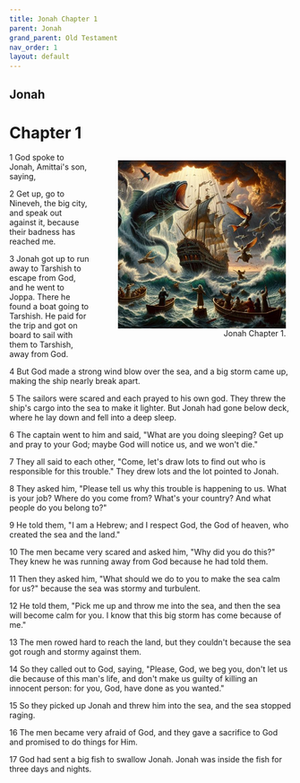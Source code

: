 ```yaml
---
title: Jonah Chapter 1
parent: Jonah
grand_parent: Old Testament
nav_order: 1
layout: default
---
```


## Jonah

# Chapter 1

<figure style="float: right; margin-right: 10px;">
    <img src="/assets/Image/Jonah/500/1.jpg" alt="Jonah Chapter 1" style="width: 300px; height: 300px; float: right;padding-left: 10px;"/>
    <figcaption style="clear: both;text-align: right;">Jonah Chapter 1.</figcaption>
</figure>
1 God spoke to Jonah, Amittai's son, saying,

2 Get up, go to Nineveh, the big city, and speak out against it, because their badness has reached me.

3 Jonah got up to run away to Tarshish to escape from God, and he went to Joppa. There he found a boat going to Tarshish. He paid for the trip and got on board to sail with them to Tarshish, away from God.

4 But God made a strong wind blow over the sea, and a big storm came up, making the ship nearly break apart.

5 The sailors were scared and each prayed to his own god. They threw the ship's cargo into the sea to make it lighter. But Jonah had gone below deck, where he lay down and fell into a deep sleep.

6 The captain went to him and said, "What are you doing sleeping? Get up and pray to your God; maybe God will notice us, and we won't die."

7 They all said to each other, "Come, let's draw lots to find out who is responsible for this trouble." They drew lots and the lot pointed to Jonah.

8 They asked him, "Please tell us why this trouble is happening to us. What is your job? Where do you come from? What's your country? And what people do you belong to?"

9 He told them, "I am a Hebrew; and I respect God, the God of heaven, who created the sea and the land."

10 The men became very scared and asked him, "Why did you do this?" They knew he was running away from God because he had told them.

11 Then they asked him, "What should we do to you to make the sea calm for us?" because the sea was stormy and turbulent.

12 He told them, "Pick me up and throw me into the sea, and then the sea will become calm for you. I know that this big storm has come because of me."

13 The men rowed hard to reach the land, but they couldn't because the sea got rough and stormy against them.

14 So they called out to God, saying, "Please, God, we beg you, don't let us die because of this man's life, and don't make us guilty of killing an innocent person: for you, God, have done as you wanted."

15 So they picked up Jonah and threw him into the sea, and the sea stopped raging.

16 The men became very afraid of God, and they gave a sacrifice to God and promised to do things for Him.

17 God had sent a big fish to swallow Jonah. Jonah was inside the fish for three days and nights.


